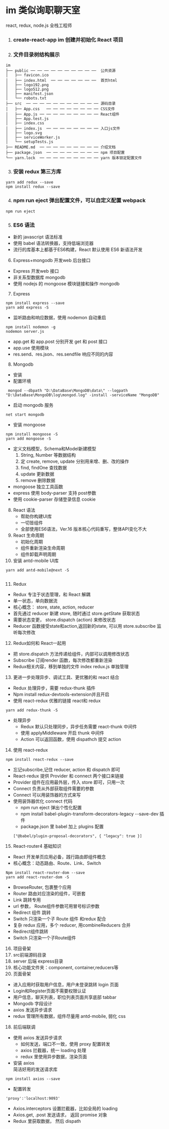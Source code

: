 # im 类似询职聊天室
react, redux, node.js 全栈工程师

1. ### create-react-app im 创建并初始化 React 项目

2. ### 文件目录树结构展示
```
im
├── public ── ── ── ── ── ── ── ── ── ──  公共资源
│   ├── favicon.ico
│   ├── index.html  ── ── ── ── ── ── ──  首页html
│   ├── logo192.png
│   ├── logo512.png
│   ├── manifest.json
│   └── robots.txt
├── src  ── ── ── ── ── ── ── ── ── ── ── 源码目录
│   ├── App.css   ── ── ── ── ── ── ── ── CSS文件
│   ├── App.js ── ── ── ── ── ── ── ── ── React组件
│   ├── App.test.js
│   ├── index.css
│   ├── index.js  ── ── ── ── ── ── ── ── 入口js文件
│   ├── logo.svg
│   ├── serviceWorker.js
│   └── setupTests.js
├── README.md  ── ── ── ── ── ── ── ── ── 介绍文档
├── package.json  ── ── ── ── ── ── ── ── npm 项目配置
└── yarn.lock  ── ── ── ── ── ── ── ── ── yarn 版本锁定配置文件
```

3. ### 安装 redux 第三方库
```
yarn add redux --save
npm install redux --save
```

4. ### npm run eject 弹出配置文件，可以自定义配置 webpack
```
npm run eject
```

5. ### ES6 语法
* 新的 javascript 语法标准
* 使用 babel 语法转换器，支持低端浏览器
* 流行的库基本上都基于ES6构建，React 默认使用 ES6 新语法开发

6. Express+mongodb 开发web 后台接口
* Express 开发web 接口
* 非关系型数据库 mongodb
* 使用 nodejs 的 mongoose 模块链接和操作 mongodb

7. Express
```
npm install express --save
yarn add express -S
```
* 监听路由和响应数据，使用 nodemon 自动重启
```
npm install nodemon -g
nodemon server.js
```
* app.get 和 app.post 分别开发 get 和 post 接口
* app.use 使用模块
* res.send、res.json、res.sendfile 响应不同的内容
8. Mongodb
* 安装 
* 配置环境
```
 mongod --dbpath "D:\DataBase\MongoDB\data\" --logpath "D:\DataBase\MongoDB\log\mongod.log" -install -serviceName "MongoDB"
```
* 启动 mongodb 服务
```
net start mongodb
```
* 安装 mongoose   
```
npm install mongoose -S
yarn add mongoose -S
```
* 定义文档模型，Schema和Model新建模型
   1. String, Number 等数据结构
   2. 定 create, remove, update 分别用来增、删、改的操作
   3. find, findOne 查找数据 
   4. update 更新数据
   5. remove 删除数据
* mongoose 独立工具函数
* express 使用 body-parser 支持 post参数
* 使用 cookie-parser 存储登录信息 cookie
8. React 语法
   * 帮助你构建UI库
   * 一切皆组件
   * 全部使用ES6语法，Ver.16 版本核心代码重写，整体API变化不大
9. React 生命周期
   + 初始化周期
   + 组件重新渲染生命周期
   + 组件卸载声明周期
10. 安装 antd-mobile UI库
   ```
   yarn add antd-mobile@next -S
   ```
   ```
  
   ```
11. Redux
   * Redux 专注于状态管理，和 React 解耦
   * 单一状态，单向数据流
   * 核心概念： store, state, action, reducer
   * 首先通过 reducer 新建 store, 随时通过 store.getState 获取状态
   * 需要状态变更， store.dispatch (action) 来修改状态
   * Reducer 函数接受state和action,返回新的state, 可以用 store.subscribe 监听每次修改
12. Redux如何和 React一起用
   * 把 store.dispatch 方法传递给组件，内部可以调用修改状态
   * Subscribe 订阅render 函数，每次修改都重新渲染
   * Redux相关内容，移到单独的文件 index redux.js 单独管理
13. 更进一步处理异步、调试工具、更优雅的和 react 结合
   * Redux 处理异步，需要 redux-thunk 插件
   * Npm install redux-devtools-extension并且开启
   * 使用 react-redux 优雅的链接 react和 redux
   ```
   yarn add redux-thunk -S
   ```
   * 处理异步
      + Redux 默认只处理同步，异步任务需要 react-thunk 中间件
      + 使用 applyMiddleware 开启 thunk 中间件
      + Action 可以返回函数，使用 dispathch 提交 action
14. 使用 react-redux
   ```
   npm install react-redux --save
   ```
   * 忘记subscribe,记住 reducer, action 和 dispatch 即可
   * React-redux 提供 Provider 和 connect 两个接口来链接
   * Provider 组件在应用最外层，传入 store 即可，只用一次
   * Connect 负责从外部获取组件需要的参数
   * Connect 可以用装饰器的方式来写
   * 使用装饰器优化 connect 代码
      + npm run eject 弹出个性化配置
      + npm install babel-plugin-transform-decorators-legacy --save-dev 插件
      + package.json 里 babel 加上 plugins 配置
      ```
      ["@babel/plugin-proposal-decorators", { "legacy": true }]
      ```
15. React-router4 基础知识
   * React 开发单页应用必备，践行路由即组件概念
   * 核心概念：动态路由、Route、Link、Switch
   ```
   Npm install react-router-dom --save
   yarn add react-router-dom -S
   ```
   * BrowseRouter, 包裹整个应用
   * Router 路由对应渲染的组件，可嵌套
   * Link 跳转专用
   * url 参数， Route组件参数可用冒号标识参数
   * Redirect 组件 跳转
   * Switch 只渲染一个子 Route 组件
   和redux 配合
   * 复杂 redux 应用，多个 reducer, 用combineReducers 合并
   * Redirect组件跳转
   * Switch 只渲染一个子Route组件   
16. 项目骨架
   1. src前端源码目录
   2. server 后端 express目录
   3. 核心功能文件夹：component, container,reducers等
17. 页面骨架
   * 进入应用时获取用户信息，用户未登录跳转 login 页面
   * Login和Register页面不需要权限认证
   * 用户信息，聊天列表，职位列表页面共享底部 tabbar
   * Mongodb 字段设计
   * axios 发送异步请求
   * redux 管理所有数据，组件尽量用 antd-mobile, 弱化 css
18. 前后端联调
   * 使用 axios 发送异步请求
      * 如何发送，端口不一致，使用 proxy 配置转发
      * axios 拦截器，统一 loading 处理
      * redux 里使用异步数据，渲染页面
   * 安装  axios   
   简洁好用的发送请求库
   ```
   npm install axios --save
   ```
   * 配置转发
   ```
   'proxy':'localhost:9093'
   ```
   * Axios.interceptors 设置拦截器，比如全局的 loading
   * Axios.get, .post 发送请求， 返回 promise 对象
   * Redux 里获取数据， 然后 dispath